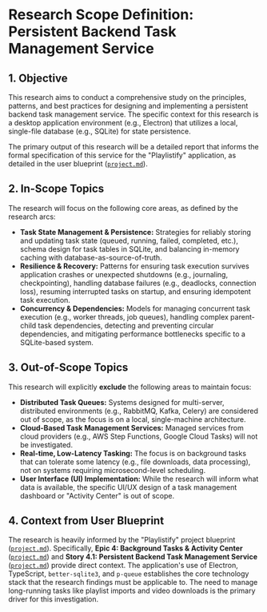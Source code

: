 # Research Scope Definition: Persistent Backend Task Management Service

## 1. Objective

This research aims to conduct a comprehensive study on the principles, patterns, and best practices for designing and implementing a persistent backend task management service. The specific context for this research is a desktop application environment (e.g., Electron) that utilizes a local, single-file database (e.g., SQLite) for state persistence.

The primary output of this research will be a detailed report that informs the formal specification of this service for the "Playlistify" application, as detailed in the user blueprint ([`project.md`](project.md:1)).

## 2. In-Scope Topics

The research will focus on the following core areas, as defined by the research arcs:

*   **Task State Management & Persistence:** Strategies for reliably storing and updating task state (queued, running, failed, completed, etc.), schema design for task tables in SQLite, and balancing in-memory caching with database-as-source-of-truth.
*   **Resilience & Recovery:** Patterns for ensuring task execution survives application crashes or unexpected shutdowns (e.g., journaling, checkpointing), handling database failures (e.g., deadlocks, connection loss), resuming interrupted tasks on startup, and ensuring idempotent task execution.
*   **Concurrency & Dependencies:** Models for managing concurrent task execution (e.g., worker threads, job queues), handling complex parent-child task dependencies, detecting and preventing circular dependencies, and mitigating performance bottlenecks specific to a SQLite-based system.

## 3. Out-of-Scope Topics

This research will explicitly **exclude** the following areas to maintain focus:

*   **Distributed Task Queues:** Systems designed for multi-server, distributed environments (e.g., RabbitMQ, Kafka, Celery) are considered out of scope, as the focus is on a local, single-machine architecture.
*   **Cloud-Based Task Management Services:** Managed services from cloud providers (e.g., AWS Step Functions, Google Cloud Tasks) will not be investigated.
*   **Real-time, Low-Latency Tasking:** The focus is on background tasks that can tolerate some latency (e.g., file downloads, data processing), not on systems requiring microsecond-level scheduling.
*   **User Interface (UI) Implementation:** While the research will inform what data is available, the specific UI/UX design of a task management dashboard or "Activity Center" is out of scope.

## 4. Context from User Blueprint

The research is heavily informed by the "Playlistify" project blueprint ([`project.md`](project.md:3520)). Specifically, **Epic 4: Background Tasks & Activity Center** ([`project.md`](project.md:3249)) and **Story 4.1: Persistent Backend Task Management Service** ([`project.md`](project.md:3255)) provide direct context. The application's use of Electron, TypeScript, `better-sqlite3`, and `p-queue` establishes the core technology stack that the research findings must be applicable to. The need to manage long-running tasks like playlist imports and video downloads is the primary driver for this investigation.